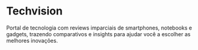 # Techvision
Portal de tecnologia com reviews imparciais de smartphones, notebooks e gadgets, trazendo comparativos e insights para ajudar você a escolher as melhores inovações.

